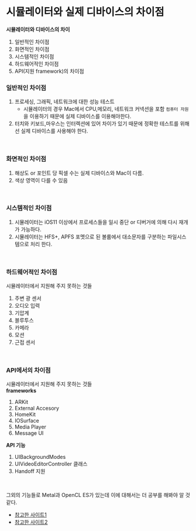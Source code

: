 # 시뮬레이터와 실제 디바이스의 차이점  

**시뮬레이터와 디바이스의 차이**  
1. 일반적인 차이점
2. 화면적인 차이점
3. 시스템적인 차이점
4. 하드웨어적인 차이점
5. API(지원 framework)의 차이점  


### **일반적인 차이점**  
1. 프로세싱, 그래픽, 네트워크에 대한 성능 테스트  
    - 시뮬레이터의 경우 Mac에서 CPU,메모리, 네트워크 커넥션을 포함 `컴퓨터 자원`을 이용하기 때문에 실제 디바이스를 이용해야한다.
2. 터치와 키보드,마우스는 인터렉션에 있어 차이가 있기 때문에 정확한 테스트를 위해선 실제 디바이스를 사용해야 한다.  

<br>

### **화면적인 차이점**  
1. 해상도 or 포인트 당 픽셀 수는 실제 디바이스와 Mac이 다름.
2. 색상 영역이 다를 수 있음

<br>

### **시스템적인 차이점**  
1. 시뮬레이터는 iOS11 이상에서 프로세스들을 일시 중단 or 디버거에 의해 다시 재개가 가능하다.
2. 시뮬레이터는 HFS+, APFS 포멧으로 된 볼륨에서 대소문자를 구분하는 파일시스템으로 처리 한다.  

<br>  

### **하드웨어적인 차이점**  
시뮬레이터에서 지원해 주지 못하는 것들  
1. 주변 광 센서
2. 오디오 입력
3. 기압계
4. 블루투스
5. 카메라
6. 모션
7. 근접 센서  

<br>  

### **API에서의 차이점**  
시뮬레이터에서 지원해 주지 못하는 것들  
**frameworks**  
1. ARKit
2. External Accesory
3. HomeKit
4. IOSurface
5. Media Player
6. Message UI  

**API 기능**  
1. UIBackgroundModes
2. UIVideoEditorController 클래스
3. Handoff 지원  

<br>  

그외의 기능들로 Metal과 OpenCL ES가 있는데 이에 대해서는 더 공부를 해봐야 알 것 같다.  

- [참고한 사이트1](https://medium.com/@seungil.chun/%EC%8B%A4%EC%A0%9C-%EB%94%94%EB%B0%94%EC%9D%B4%EC%8A%A4%EC%99%80-%EC%8B%9C%EB%AE%AC%EB%A0%88%EC%9D%B4%ED%84%B0%EC%9D%98-%EC%B0%A8%EC%9D%B4%EC%A0%90-9d418df24ea)
- [참고한 사이트2](https://www.notion.so/shockw/Differences-between-simulated-and-physical-devices-6ae40e5a599d44eface71e4351f5c0f1)